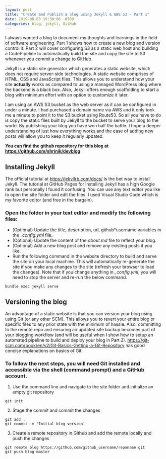 ```yaml
---
layout: post
title: "Create and Publish a blog using Jekyll & AWS S3 - Part 1"
date: 2019-08-03 19:30:00 -0500
categories: blog, jekyll, GitHub
---
```


I always wanted a blog to document my thoughts and learnings in the field of software engineering. Part 1 shows how to create a new blog and version control it. Part 2 will cover configuring S3 as a static web host and building a CodePipeline to automatically build the site and copy the site to S3 whenever you commit a change to GitHub. 

Jekyll is a static site generator which generates a static website, which does not require server-side technologies. A static website comprises of HTML, CSS and JavaScript files. This allows you to understand how your site **actually** works as compared to using a managed WordPress blog where the backend is a black box. Also, Jekyll offers enough scaffolding to start a blog with minimum effort with an option to customize it later. 

I am using an AWS S3 bucket as the web server as it can be configured in under a minute. I had purchased a domain name via AWS and it only took me a minute to point it to the S3 bucket using Route53. So all you have to do is copy the static files built by Jekyll to the bucket to serve your blog to the world. By publishing your blog you have won half the battle. I hope a deeper understanding of just how everything works and the ease of adding new posts will allow you to keep it regularly updated.

**You can find the github repository for this blog at <https://github.com/shrinik/devblog>**

## Installing Jekyll

The official tutorial at <https://jekyllrb.com/docs/> is the bet way to install Jekyll. The tutorial at GitHub Pages for installing Jekyll has a high Google rank but personally I found it confusing. You can use any text editor you like to open the site folder and edit the files. I used Visual Studio Code which is my favorite editor (and free in the bargain).

### Open the folder in your text editor and modify the following files:

- (Optional) Update the title, description, url, github*username variables in the _\_config.yml_ file.
- (Optional) Update the content of the _about.md_ file to reflect your blog.
- (Optional) Add a new blog post and remove any existing posts if you like.
- Run the following command in the website directory to build and serve the site on your local machine. This will automatically re-generate the site if you make any changes to the site (refresh your browser to load the changes). Note that if you change anything in _\_config.yml_, you will need to stop the server and re-run the below command.
~~~
bundle exec jekyll serve
~~~

## Versioning the blog

An advantage of a static website is that you can version your blog using using Git (or any other SCM). This allows you to revert your entire blog or specific files to any prior state with the minimum of hassle. Also, committing to the remote repo and ensuring an updated site backup becomes part of your blogging workflow (and will be useful when I show how to setup an automated pipeline to build and deploy your blog in Part 2). <https://git-scm.com/book/en/v2/Git-Basics-Getting-a-Git-Repository> has good concise explanations on basics of Git.

### To follow the next steps, you will need Git installed and accessible via the shell (command prompt) and a GitHub account.

1. Use the command line and navigate to the site folder and initialize an empty git repository
~~~
git init
~~~
2. Stage the commit and commit the changes
~~~
git add .
git commit -m 'Initial blog version'
~~~
3. Create a remote repository in Github and add the remote locally and push the changes
~~~
git remote blog https://github.com/github_username/reponame.git
git push blog master
~~~    